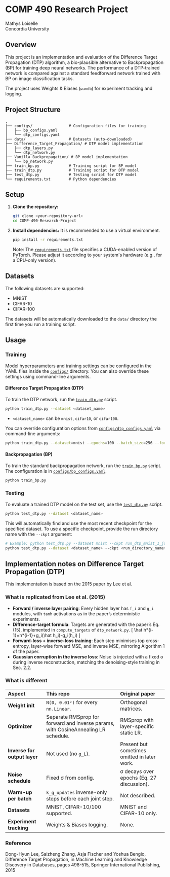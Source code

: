 # COMP 490 Research Project

Mathys Loiselle <br/>
Concordia University

## Overview

This project is an implementation and evaluation of the Difference Target Propagation (DTP) algorithm, a bio-plausible alternative to Backpropagation (BP) for training deep neural networks. The performance of a DTP-trained network is compared against a standard feedforward network trained with BP on image classification tasks.

The project uses Weights & Biases (`wandb`) for experiment tracking and logging.

## Project Structure

```
.
├── configs/                # Configuration files for training
│   ├── bp_configs.yaml
│   └── dtp_configs.yaml
├── data/                   # Datasets (auto-downloaded)
├── Difference_Target_Propagation/ # DTP model implementation
│   ├── dtp_layers.py
│   └── dtp_network.py
├── Vanilla_Backpropagation/ # BP model implementation
│   └── bp_network.py
├── train_bp.py             # Training script for BP model
├── train_dtp.py            # Training script for DTP model
├── test_dtp.py             # Testing script for DTP model
└── requirements.txt        # Python dependencies
```

## Setup

1.  **Clone the repository:**

    ```sh
    git clone <your-repository-url>
    cd COMP-490-Research-Project
    ```

2.  **Install dependencies:**
    It is recommended to use a virtual environment.
    ```sh
    pip install -r requirements.txt
    ```
    Note: The [`requirements.txt`](requirements.txt) file specifies a CUDA-enabled version of PyTorch. Please adjust it according to your system's hardware (e.g., for a CPU-only version).

## Datasets

The following datasets are supported:

- MNIST
- CIFAR-10
- CIFAR-100

The datasets will be automatically downloaded to the `data/` directory the first time you run a training script.

## Usage

### Training

Model hyperparameters and training settings can be configured in the YAML files inside the [`configs/`](configs/) directory. You can also override these settings using command-line arguments.

#### Difference Target Propagation (DTP)

To train the DTP network, run the [`train_dtp.py`](train_dtp.py) script.

```sh
python train_dtp.py --dataset <dataset_name>
```

- `<dataset_name>` can be `mnist`, `cifar10`, or `cifar100`.

You can override configuration options from [`configs/dtp_configs.yaml`](configs/dtp_configs.yaml) via command-line arguments:

```sh
python train_dtp.py --dataset=mnist --epochs=100 --batch_size=256 --forward_lr=1e-4 etc...
```

#### Backpropagation (BP)

To train the standard backpropagation network, run the [`train_bp.py`](train_bp.py) script. The configuration is in [`configs/bp_configs.yaml`](configs/bp_configs.yaml).

```sh
python train_bp.py
```

### Testing

To evaluate a trained DTP model on the test set, use the [`test_dtp.py`](test_dtp.py) script.

```sh
python test_dtp.py --dataset <dataset_name>
```

This will automatically find and use the most recent checkpoint for the specified dataset. To use a specific checkpoint, provide the run directory name with the `--ckpt` argument:

```sh
# Example: python test_dtp.py --dataset mnist --ckpt run_dtp_mnist_1_jan_2024_1
python test_dtp.py --dataset <dataset_name> --ckpt <run_directory_name>
```

## Implementation notes on Difference Target Propagation (DTP)

This implementation is based on the 2015 paper by Lee et al.

### What is replicated from Lee et al. (2015)

- **Forward / inverse layer pairing**: Every hidden layer has `f_i` and `g_i` modules, with `tanh` activations as in the paper’s deterministic experiments.
- **Difference-target formula**: Targets are generated with the paper’s Eq. (15), implemented in `compute_targets` of `dtp_network.py`.
  \[
  \hat h*{i-1}=h*{i-1}+g_i(\hat h_i)-g_i(h_i)
  \]
- **Forward-loss + inverse-loss training**: Each step minimises top cross-entropy, layer-wise forward MSE, and inverse MSE, mirroring Algorithm 1 of the paper.
- **Gaussian corruption in the inverse loss**: Noise is injected with a fixed σ during inverse reconstruction, matching the denoising-style training in Sec. 2.2.

### What is different

| Aspect                       | This repo                                                                          | Original paper                               |
| :--------------------------- | :--------------------------------------------------------------------------------- | :------------------------------------------- |
| **Weight init**              | `N(0, 0.01²)` for every `nn.Linear`.                                               | Orthogonal matrices.                         |
| **Optimizer**                | Separate RMSprop for forward and inverse params, with CosineAnnealing LR schedule. | RMSprop with layer-specific static LR.       |
| **Inverse for output layer** | Not used (no `g_L`).                                                               | Present but sometimes omitted in later work. |
| **Noise schedule**           | Fixed σ from config.                                                               | σ decays over epochs (Eq. 27 discussion).    |
| **Warm-up per batch**        | `k_g_updates` inverse-only steps before each joint step.                           | Not described.                               |
| **Datasets**                 | MNIST, CIFAR-10/100 supported.                                                     | MNIST and CIFAR-10 only.                     |
| **Experiment tracking**      | Weights & Biases logging.                                                          | None.                                        |

### Reference

Dong-Hyun Lee, Saizheng Zhang, Asja Fischer and Yoshua Bengio, Difference Target Propagation, in Machine Learning and Knowledge Discovery in Databases, pages 498-515, Springer International Publishing, 2015

